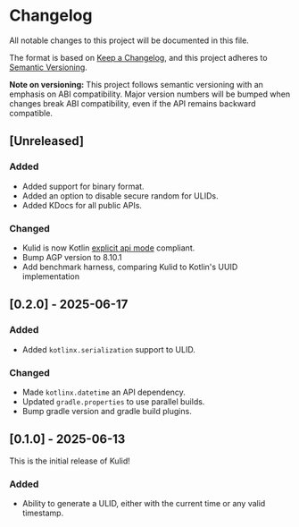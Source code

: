 # Changelog

All notable changes to this project will be documented in this file.

The format is based on [Keep a Changelog](https://keepachangelog.com/en/1.1.0/),
and this project adheres to [Semantic Versioning](https://semver.org/spec/v2.0.0.html).

**Note on versioning:** This project follows semantic versioning with an emphasis on ABI compatibility. Major version numbers will be bumped when changes break ABI compatibility, even if the API remains backward compatible.

## [Unreleased]

### Added
- Added support for binary format.
- Added an option to disable secure random for ULIDs.
- Added KDocs for all public APIs.

### Changed
- Kulid is now Kotlin [explicit api mode](https://kotlinlang.org/docs/api-guidelines-simplicity.html#use-explicit-api-mode) compliant.
- Bump AGP version to 8.10.1
- Add benchmark harness, comparing Kulid to Kotlin's UUID implementation

## [0.2.0] - 2025-06-17

### Added
- Added `kotlinx.serialization` support to ULID.

### Changed
- Made `kotlinx.datetime` an API dependency.
- Updated `gradle.properties` to use parallel builds.
- Bump gradle version and gradle build plugins.

## [0.1.0] - 2025-06-13

This is the initial release of Kulid!

### Added
- Ability to generate a ULID, either with the current time or any valid timestamp.

